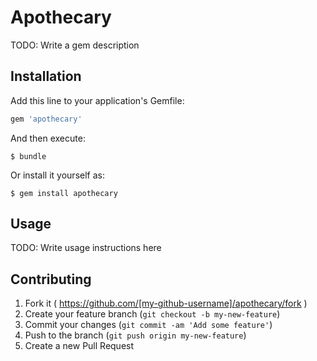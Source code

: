 # Apothecary

TODO: Write a gem description

## Installation

Add this line to your application's Gemfile:

```ruby
gem 'apothecary'
```

And then execute:

    $ bundle

Or install it yourself as:

    $ gem install apothecary

## Usage

TODO: Write usage instructions here

## Contributing

1. Fork it ( https://github.com/[my-github-username]/apothecary/fork )
2. Create your feature branch (`git checkout -b my-new-feature`)
3. Commit your changes (`git commit -am 'Add some feature'`)
4. Push to the branch (`git push origin my-new-feature`)
5. Create a new Pull Request
